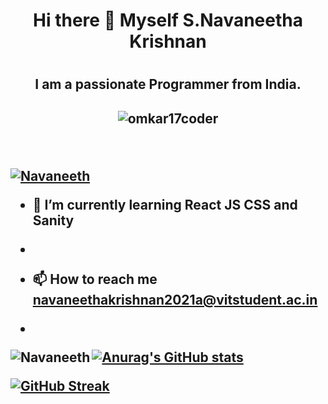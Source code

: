 <h1 align="center"> Hi there 👋 Myself S.Navaneetha Krishnan <h1/>
                                                           
<h2 align="center"> I am a passionate Programmer from India.<h2/>



<p align="center"> <img src="https://komarev.com/ghpvc/?username=Archangel0007&label=Profile%20views&color=0e75b6&style=flat" alt="omkar17coder" /> </p>
<br/>
<p align="left"> <a href="https://github.com/ryo-ma/github-profile-trophy"><img src="https://github-profile-trophy.vercel.app/?username=Archangel0007" alt="Navaneeth" /></a> </p>

- 🌱 I’m currently learning **React JS  CSS  and Sanity**
- 

- 📫 How to reach me **navaneethakrishnan2021a@vitstudent.ac.in**

*
<p><img align="left" src="https://github-readme-stats-sigma-five.vercel.app/api/top-langs/?username=Archangel0007" alt="Navaneeth"><p/>


[![Anurag's GitHub stats](https://github-readme-stats-sigma-five.vercel.app/api?username=Archangel0007)]([https://github.com/anuraghazra/github-readme-stats])


[![GitHub Streak](https://streak-stats.demolab.com?user=Archangel0007)](https://git.io/streak-stats)

